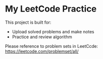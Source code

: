 # My LeetCode Practice

This project is built for:

- Upload solved problems and make notes
- Practice and review algorithm

Please reference to problem sets in LeetCcde: https://leetcode.com/problemset/all/